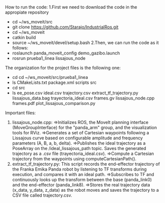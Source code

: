 How to run the code:
1.First we need to download the code in the appropiate repository
- cd ~/ws_moveit/src
- git clone https://github.com/Starajo/IndustrialRos.git
- cd ~/ws_moveit
- catkin build
- source ~/ws_moveit/devel/setup.bash
2.Then, we can run the code as it follows:
- roslaunch panda_moveit_config demo_gazibo.launch
- rosrun prueba1_linea lissajous_node

The organization for the project files is the following one:
- cd cd ~/ws_moveit/src/prueba1_linea
- ls
  CMakeLists.txt  package.xml  scripts  src
-  cd src
-  ls
  ee_pose.csv               ideal.csv                     trajectory.csv
  extract_tf_trajectory.py  lissajous_data.bag            trayectoria_ideal.csv
  frames.gv                 lissajous_node.cpp
  frames.pdf                plot_lissajous_comparison.py

Important files:
1. lissajous_node.cpp:
  =>Initializes ROS, the MoveIt planning interface (MoveGroupInterface) for the "panda_arm" group, and the visualization tools for RViz.
  =>Generates a set of Cartesian waypoints following a Lissajous curve based on configurable amplitude and frequency parameters (A, B, a, b, delta).
  =>Publishes the ideal trajectory as a PoseArray on the /ideal_lissajous_path topic. Saves the generated trajectory as a .csv file (trayectoria_ideal.csv).
  =>Compute a Cartesian trajectory from the waypoints using computeCartesianPath().
2. extract_tf_trajectory.py: This script records the end-effector trajectory of the Franka Emika Panda robot by listening to TF transforms during execution, and compares it with an ideal path.
  =>Subscribes to TF and continuously looks up the transform between the base (panda_link0) and the end-effector (panda_link8).
  =>Stores the real trajectory data (x_data, y_data, z_data) as the robot moves and saves the trajectory to a CSV file called trajectory.csv.
